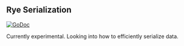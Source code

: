## Rye Serialization
[![GoDoc](https://godoc.org/github.com/AdamColton/rye?status.svg)](https://godoc.org/github.com/AdamColton/rye)

Currently experimental. Looking into how to efficiently serialize data.